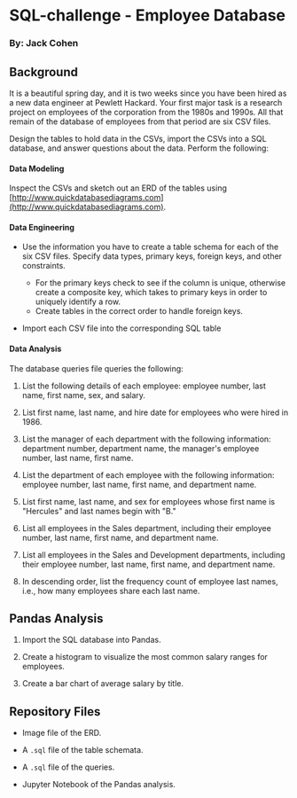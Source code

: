 # SQL-challenge - Employee Database
### By: Jack Cohen

## Background

It is a beautiful spring day, and it is two weeks since you have been hired as a new data engineer at Pewlett Hackard. Your first major task is a research project on employees of the corporation from the 1980s and 1990s. All that remain of the database of employees from that period are six CSV files.

Design the tables to hold data in the CSVs, import the CSVs into a SQL database, and answer questions about the data. Perform the following:

#### Data Modeling

Inspect the CSVs and sketch out an ERD of the tables using [http://www.quickdatabasediagrams.com](http://www.quickdatabasediagrams.com).

#### Data Engineering

* Use the information you have to create a table schema for each of the six CSV files. Specify data types, primary keys, foreign keys, and other constraints.

  * For the primary keys check to see if the column is unique, otherwise create a composite key, which takes to primary keys in order to uniquely identify a row.
  * Create tables in the correct order to handle foreign keys.

* Import each CSV file into the corresponding SQL table

#### Data Analysis

The database queries file queries the following:

1. List the following details of each employee: employee number, last name, first name, sex, and salary.

2. List first name, last name, and hire date for employees who were hired in 1986.

3. List the manager of each department with the following information: department number, department name, the manager's employee number, last name, first name.

4. List the department of each employee with the following information: employee number, last name, first name, and department name.

5. List first name, last name, and sex for employees whose first name is "Hercules" and last names begin with "B."

6. List all employees in the Sales department, including their employee number, last name, first name, and department name.

7. List all employees in the Sales and Development departments, including their employee number, last name, first name, and department name.

8. In descending order, list the frequency count of employee last names, i.e., how many employees share each last name.

## Pandas Analysis

1. Import the SQL database into Pandas. 

2. Create a histogram to visualize the most common salary ranges for employees.

3. Create a bar chart of average salary by title.


## Repository Files

* Image file of the ERD.

* A `.sql` file of the table schemata.

* A `.sql` file of the queries.

* Jupyter Notebook of the Pandas analysis.

